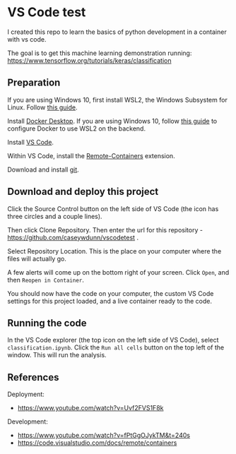 # VS Code test

I created this repo to learn the basics of python development in a container with vs code. 

The goal is to get this machine learning demonstration running: https://www.tensorflow.org/tutorials/keras/classification

## Preparation

If you are using Windows 10, first install WSL2, the Windows Subsystem for Linux. Follow [this guide](https://docs.microsoft.com/en-us/windows/wsl/install-win10).

Install [Docker Desktop](https://www.docker.com/get-started). If you are using Windows 10, follow [this guide](https://docs.docker.com/docker-for-windows/wsl/) to configure Docker to use WSL2 on the backend.

Install [VS Code](https://code.visualstudio.com/).

Within VS Code, install the [Remote-Containers](https://marketplace.visualstudio.com/items?itemName=ms-vscode-remote.remote-containers) extension. 

Download and install [git](https://git-scm.com/).

## Download and deploy this project

Click the Source Control button on the left side of VS Code (the icon has three circles and a couple lines). 

Then click Clone Repository. Then enter the url for this repository - https://github.com/caseywdunn/vscodetest .

Select Repository Location. This is the place on your computer where the files will actually go.

A few alerts will come up on the bottom right of your screen. Click `Open`, and then `Reopen in Container`.

You should now have the code on your computer, the custom VS Code settings for this project loaded, and a live container ready to the code.

## Running the code

In the VS Code explorer (the top icon on the left side of VS Code), select `classification.ipynb`. Click the `Run all cells` button on the top left of the window. This will run the analysis.

## References

Deployment:
- https://www.youtube.com/watch?v=Uvf2FVS1F8k

Development:

- https://www.youtube.com/watch?v=fPtGgOJykTM&t=240s
- https://code.visualstudio.com/docs/remote/containers